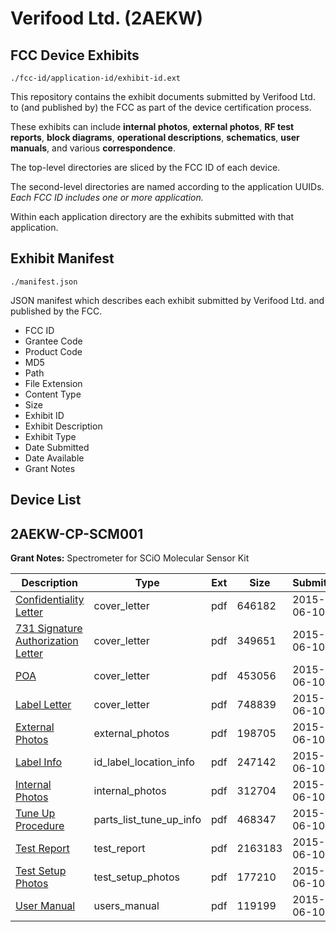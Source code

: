 # Verifood Ltd. (2AEKW)
## FCC Device Exhibits

```
./fcc-id/application-id/exhibit-id.ext
```

This repository contains the exhibit documents submitted by Verifood Ltd. to (and published by) the FCC as part of the device certification process.

These exhibits can include **internal photos**, **external photos**, **RF test reports**, **block diagrams**, **operational descriptions**, **schematics**, **user manuals**, and various **correspondence**.

The top-level directories are sliced by the FCC ID of each device.

The second-level directories are named according to the application UUIDs. *Each FCC ID includes one or more application.*

Within each application directory are the exhibits submitted with that application. 

## Exhibit Manifest

```
./manifest.json
```

JSON manifest which describes each exhibit submitted by Verifood Ltd. and published by the FCC.

- FCC ID
- Grantee Code
- Product Code
- MD5
- Path
- File Extension
- Content Type
- Size
- Exhibit ID
- Exhibit Description
- Exhibit Type
- Date Submitted
- Date Available
- Grant Notes

## Device List
## 2AEKW-CP-SCM001
**Grant Notes:** Spectrometer for SCiO Molecular Sensor Kit

| Description | Type | Ext | Size | Submitted | Available |
| ----------- | ---- | --- | ---- | --------- | --------- |
| [Confidentiality Letter](2AEKW-CP-SCM001/b04ffe5932f8b2ece309f8a909935de9/2643204.pdf) | cover_letter | pdf | 646182 | 2015-06-10 | 2015-06-10 |
| [731 Signature Authorization Letter](2AEKW-CP-SCM001/b04ffe5932f8b2ece309f8a909935de9/2643205.pdf) | cover_letter | pdf | 349651 | 2015-06-10 | 2015-06-10 |
| [POA](2AEKW-CP-SCM001/b04ffe5932f8b2ece309f8a909935de9/2643206.pdf) | cover_letter | pdf | 453056 | 2015-06-10 | 2015-06-10 |
| [Label Letter](2AEKW-CP-SCM001/b04ffe5932f8b2ece309f8a909935de9/2643207.pdf) | cover_letter | pdf | 748839 | 2015-06-10 | 2015-06-10 |
| [External Photos](2AEKW-CP-SCM001/b04ffe5932f8b2ece309f8a909935de9/2643203.pdf) | external_photos | pdf | 198705 | 2015-06-10 | 2015-06-10 |
| [Label Info](2AEKW-CP-SCM001/b04ffe5932f8b2ece309f8a909935de9/2643208.pdf) | id_label_location_info | pdf | 247142 | 2015-06-10 | 2015-06-10 |
| [Internal Photos](2AEKW-CP-SCM001/b04ffe5932f8b2ece309f8a909935de9/2643209.pdf) | internal_photos | pdf | 312704 | 2015-06-10 | 2015-06-10 |
| [Tune Up Procedure](2AEKW-CP-SCM001/b04ffe5932f8b2ece309f8a909935de9/2643212.pdf) | parts_list_tune_up_info | pdf | 468347 | 2015-06-10 | 2015-06-10 |
| [Test Report](2AEKW-CP-SCM001/b04ffe5932f8b2ece309f8a909935de9/2643210.pdf) | test_report | pdf | 2163183 | 2015-06-10 | 2015-06-10 |
| [Test Setup Photos](2AEKW-CP-SCM001/b04ffe5932f8b2ece309f8a909935de9/2643211.pdf) | test_setup_photos | pdf | 177210 | 2015-06-10 | 2015-06-10 |
| [User Manual](2AEKW-CP-SCM001/b04ffe5932f8b2ece309f8a909935de9/2643213.pdf) | users_manual | pdf | 119199 | 2015-06-10 | 2015-06-10 |

